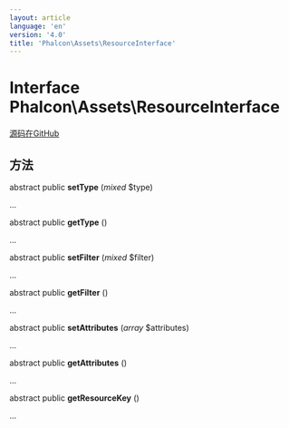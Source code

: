 ```yaml
---
layout: article
language: 'en'
version: '4.0'
title: 'Phalcon\Assets\ResourceInterface'
---
```

# Interface **Phalcon\Assets\ResourceInterface**

<a href="https://github.com/phalcon/cphalcon/tree/v4.0.0/phalcon/assets/resourceinterface.zep" class="btn btn-default btn-sm">源码在GitHub</a>

## 方法

abstract public **setType** (*mixed* $type)

...

abstract public **getType** ()

...

abstract public **setFilter** (*mixed* $filter)

...

abstract public **getFilter** ()

...

abstract public **setAttributes** (*array* $attributes)

...

abstract public **getAttributes** ()

...

abstract public **getResourceKey** ()

...